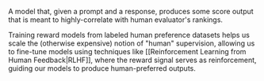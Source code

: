 A model that, given a prompt and a response, produces some score output that is meant to highly-correlate with human evaluator's rankings.

Training reward models from labeled human preference datasets helps us scale the (otherwise expensive) notion of "human" supervision, allowing us to fine-tune models using techniques like [[Reinforcement Learning from Human Feedback|RLHF]], where the reward signal serves as reinforcement, guiding our models to produce human-preferred outputs.